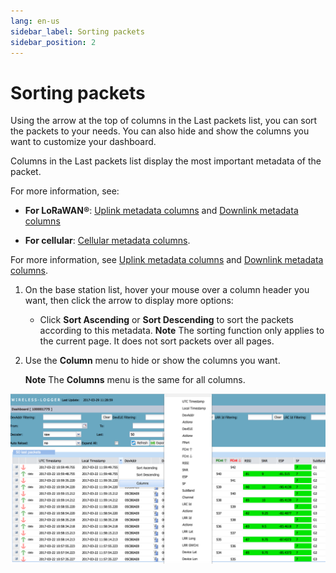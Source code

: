 ```yaml
---
lang: en-us
sidebar_label: Sorting packets
sidebar_position: 2
---
```


# Sorting packets

Using the arrow at the top of columns in the Last
packets list, you can sort the packets to your needs. You can
also hide and show the columns you want to customize your dashboard.

Columns in the Last packets list display the most important metadata of the packet.

For more information, see:

- **For LoRaWAN®**: [Uplink metadata
  columns](../lorawan-traffic/uplink-lorawan-packets.md#uplink-metadata-columns)
  and [Downlink metadata
  columns](../lorawan-traffic/downlink-lorawan-unicast-packets.md#downlink-metadata-columns)

- **For cellular**: [Cellular metadata columns](../cellular-traffic-tpw/cellular-traffic-overview.md#cellular-metadata-columns).


For more information, see [Uplink metadata columns](../lorawan-traffic/uplink-lorawan-packets.md#uplink-metadata-columns) and [Downlink metadata columns](../lorawan-traffic/downlink-lorawan-unicast-packets.md#downlink-metadata-columns).


1.  On the base station list, hover your mouse over a column header you
    want, then click the arrow to display more options:

    - Click **Sort Ascending** or **Sort Descending** to sort the
      packets according to this metadata. **Note** The sorting function
      only applies to the current page. It does not sort packets over
      all pages.

2.  Use the **Column** menu to hide or show the columns you want.

    **Note** The **Columns** menu is the same for all columns.

![](./_images/sorting.png)

